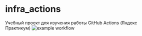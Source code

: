# infra_actions
Учебный проект для изучения работы GitHub Actions (Яндекс Практикум)
![example workflow](https://github.com/xrito/infra_actions/actions/workflows/main.yaml/badge.svg)
